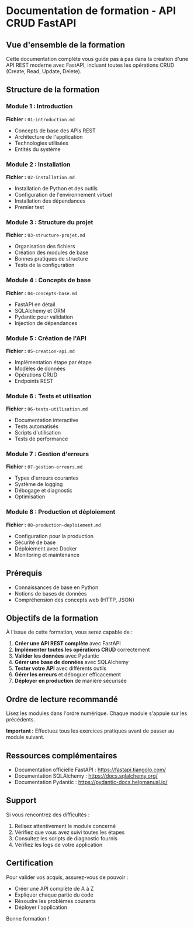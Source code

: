 # Documentation de formation - API CRUD FastAPI

## Vue d'ensemble de la formation

Cette documentation complète vous guide pas à pas dans la création d'une API REST moderne avec FastAPI, incluant toutes les opérations CRUD (Create, Read, Update, Delete).

## Structure de la formation

### Module 1 : Introduction
**Fichier :** `01-introduction.md`
- Concepts de base des APIs REST
- Architecture de l'application
- Technologies utilisées
- Entités du système

### Module 2 : Installation
**Fichier :** `02-installation.md`
- Installation de Python et des outils
- Configuration de l'environnement virtuel
- Installation des dépendances
- Premier test

### Module 3 : Structure du projet
**Fichier :** `03-structure-projet.md`
- Organisation des fichiers
- Création des modules de base
- Bonnes pratiques de structure
- Tests de la configuration

### Module 4 : Concepts de base
**Fichier :** `04-concepts-base.md`
- FastAPI en détail
- SQLAlchemy et ORM
- Pydantic pour validation
- Injection de dépendances

### Module 5 : Création de l'API
**Fichier :** `05-creation-api.md`
- Implémentation étape par étape
- Modèles de données
- Opérations CRUD
- Endpoints REST

### Module 6 : Tests et utilisation
**Fichier :** `06-tests-utilisation.md`
- Documentation interactive
- Tests automatisés
- Scripts d'utilisation
- Tests de performance

### Module 7 : Gestion d'erreurs
**Fichier :** `07-gestion-erreurs.md`
- Types d'erreurs courantes
- Système de logging
- Débogage et diagnostic
- Optimisation

### Module 8 : Production et déploiement
**Fichier :** `08-production-deploiement.md`
- Configuration pour la production
- Sécurité de base
- Déploiement avec Docker
- Monitoring et maintenance

## Prérequis

- Connaissances de base en Python
- Notions de bases de données
- Compréhension des concepts web (HTTP, JSON)

## Objectifs de la formation

À l'issue de cette formation, vous serez capable de :

1. **Créer une API REST complète** avec FastAPI
2. **Implémenter toutes les opérations CRUD** correctement
3. **Valider les données** avec Pydantic
4. **Gérer une base de données** avec SQLAlchemy
5. **Tester votre API** avec différents outils
6. **Gérer les erreurs** et déboguer efficacement
7. **Déployer en production** de manière sécurisée

## Ordre de lecture recommandé

Lisez les modules dans l'ordre numérique. Chaque module s'appuie sur les précédents.

**Important :** Effectuez tous les exercices pratiques avant de passer au module suivant.

## Ressources complémentaires

- Documentation officielle FastAPI : https://fastapi.tiangolo.com/
- Documentation SQLAlchemy : https://docs.sqlalchemy.org/
- Documentation Pydantic : https://pydantic-docs.helpmanual.io/

## Support

Si vous rencontrez des difficultés :
1. Relisez attentivement le module concerné
2. Vérifiez que vous avez suivi toutes les étapes
3. Consultez les scripts de diagnostic fournis
4. Vérifiez les logs de votre application

## Certification

Pour valider vos acquis, assurez-vous de pouvoir :
- Créer une API complète de A à Z
- Expliquer chaque partie du code
- Résoudre les problèmes courants
- Déployer l'application

Bonne formation !
